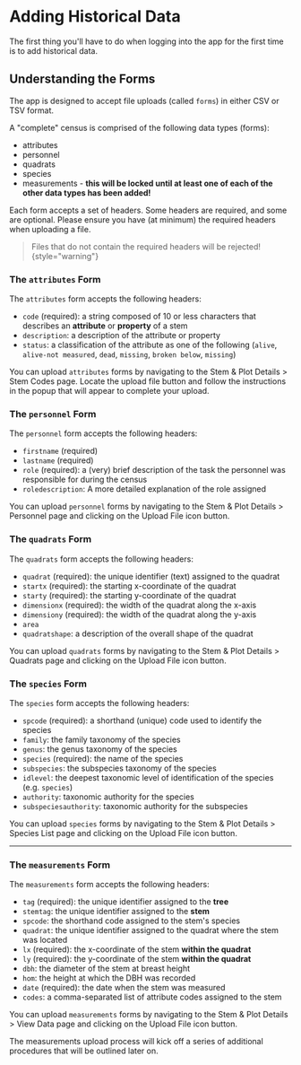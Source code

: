 # Adding Historical Data

The first thing you'll have to do when logging into the app for the first time is to add historical data.

## Understanding the Forms

The app is designed to accept file uploads (called `forms`) in either CSV or TSV format.

A "complete" census is comprised of the following data types (forms):

- attributes
- personnel
- quadrats
- species
- measurements - **this will be locked until at least one of each of the other data types has been added!**

Each form accepts a set of headers. Some headers are required, and some are optional. Please ensure you have (at
minimum) the required headers when uploading a file.

> Files that do not contain the required headers will be rejected!
> {style="warning"}

### The `attributes` Form

The `attributes` form accepts the following headers:

- `code` (required): a string composed of 10 or less characters that describes an **attribute** or **property** of a
  stem
- `description`: a description of the attribute or property
- `status`: a classification of the attribute as one of the following (`alive`, `alive-not measured`, `dead`, `missing`,
  `broken below`, `missing`)

You can upload `attributes` forms by navigating to the Stem & Plot Details > Stem Codes page. Locate the upload file
button and follow the instructions in the popup that will appear to complete your upload.

### The `personnel` Form

The `personnel` form accepts the following headers:

- `firstname` (required)
- `lastname` (required)
- `role` (required): a (very) brief description of the task the personnel was responsible for during the census
- `roledescription`: A more detailed explanation of the role assigned

You can upload `personnel` forms by navigating to the Stem & Plot Details > Personnel page and clicking on the Upload
File icon button.

### The `quadrats` Form

The `quadrats` form accepts the following headers:

- `quadrat` (required): the unique identifier (text) assigned to the quadrat
- `startx` (required): the starting x-coordinate of the quadrat
- `starty` (required): the starting y-coordinate of the quadrat
- `dimensionx` (required): the width of the quadrat along the x-axis
- `dimensiony` (required): the width of the quadrat along the y-axis
- `area`
- `quadratshape`: a description of the overall shape of the quadrat

You can upload `quadrats` forms by navigating to the Stem & Plot Details > Quadrats page and clicking on the Upload File
icon button.

### The `species` Form

The `species` form accepts the following headers:

- `spcode` (required): a shorthand (unique) code used to identify the species
- `family`: the family taxonomy of the species
- `genus`: the genus taxonomy of the species
- `species` (required): the name of the species
- `subspecies`: the subspecies taxonomy of the species
- `idlevel`: the deepest taxonomic level of identification of the species (e.g. `species`)
- `authority`: taxonomic authority for the species
- `subspeciesauthority`: taxonomic authority for the subspecies

You can upload `species` forms by navigating to the Stem & Plot Details > Species List page and clicking on the Upload
File icon button.

---- 

### The `measurements` Form

The `measurements` form accepts the following headers:

- `tag` (required): the unique identifier assigned to the **tree**
- `stemtag`: the unique identifier assigned to the **stem**
- `spcode`: the shorthand code assigned to the stem's species
- `quadrat`: the unique identifier assigned to the quadrat where the stem was located
- `lx` (required): the x-coordinate of the stem **within the quadrat**
- `ly` (required): the y-coordinate of the stem **within the quadrat**
- `dbh`: the diameter of the stem at breast height
- `hom`: the height at which the DBH was recorded
- `date` (required): the date when the stem was measured
- `codes`: a comma-separated list of attribute codes assigned to the stem

You can upload `measurements` forms by navigating to the Stem & Plot Details > View Data page and clicking on the Upload
File icon button.

The measurements upload process will kick off a series of additional procedures that will be outlined later on.